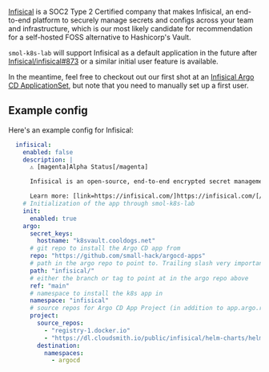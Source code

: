 [Infisical](https://infisical.com/) is a SOC2 Type 2 Certified company that makes Infisical, an end-to-end platform to securely manage secrets and configs across your team and infrastructure, which is our most likely candidate for recommendation for a self-hosted FOSS alternative to Hashicorp's Vault.

`smol-k8s-lab` will support Infisical as a default application in the future after [Infisical/infisical#873](https://github.com/Infisical/infisical/issues/873) or a similar initial user feature is available. 

In the meantime, feel free to checkout out our first shot at an [Infisical Argo CD ApplicationSet](https://github.com/small-hack/argocd-apps/tree/main/infisical), but note that you need to manually set up a first user.

## Example config

Here's an example config for Infisical:

```yaml
  infisical:
    enabled: false
    description: |
      ⚠️ [magenta]Alpha Status[/magenta]

      Infisical is an open-source, end-to-end encrypted secret management platform that enables teams to easily manage and sync their env vars.

      Learn more: [link=https://infisical.com/]https://infisical.com/[/link]
    # Initialization of the app through smol-k8s-lab
    init:
      enabled: true
    argo:
      secret_keys:
        hostname: "k8svault.cooldogs.net"
      # git repo to install the Argo CD app from
      repo: "https://github.com/small-hack/argocd-apps"
      # path in the argo repo to point to. Trailing slash very important!
      path: "infisical/"
      # either the branch or tag to point at in the argo repo above
      ref: "main"
      # namespace to install the k8s app in
      namespace: "infisical"
      # source repos for Argo CD App Project (in addition to app.argo.repo)
      project:
        source_repos:
          - "registry-1.docker.io"
          - "https://dl.cloudsmith.io/public/infisical/helm-charts/helm/charts/"
        destination:
          namespaces:
            - argocd
```
